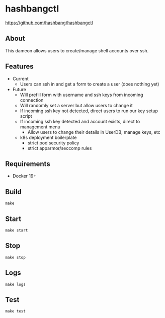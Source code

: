 # hashbangctl
<https://github.com/hashbang/hashbangctl>

## About ##

This dameon allows users to create/manage shell accounts over ssh.

## Features ##

* Current
  * Users can ssh in and get a form to create a user (does nothing yet)
* Future
  * Will prefill form with username and ssh keys from incoming connection
  * Will randomly set a server but allow users to change it
  * If incoming ssh key not detected, direct users to run our key setup script
  * If incoming ssh key detected and account exists, direct to management menu
    * Allow users to change their details in UserDB, manage keys, etc
  * k8s deployment boilerplate
    * strict pod security policy
    * strict apparmor/seccomp rules

## Requirements ##
- Docker 19+

## Build

```
make
```

## Start

```
make start
```

## Stop

```
make stop
```

## Logs

```
make logs
```

## Test

```
make test
```
